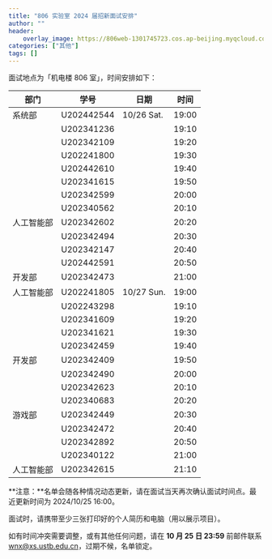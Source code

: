 ```yaml
---
title: "806 实验室 2024 届招新面试安排"
author: ""
header:
    overlay_image: https://806web-1301745723.cos.ap-beijing.myqcloud.com/web/news-banner.jpg
categories: ["其他"]
tags: []
---
```


面试地点为「机电楼 806 室」，时间安排如下：

| 部门       | 学号       | 日期       | 时间  |
| ---------- | ---------- | ---------- | ----- |
| 系统部     | U202442544 | 10/26 Sat. | 19:00 |
|            | U202341236 |            | 19:10 |
|            | U202342109 |            | 19:20 |
|            | U202241800 |            | 19:30 |
|            | U202442610 |            | 19:40 |
|            | U202341615 |            | 19:50 |
|            | U202342599 |            | 20:00 |
|            | U202340562 |            | 20:10 |
| 人工智能部 | U202342602 |            | 20:20 |
|            | U202342494 |            | 20:30 |
|            | U202342147 |            | 20:40 |
|            | U202442591 |            | 20:50 |
| 开发部     | U202342473 |            | 21:00 |
| 人工智能部 | U202241805 | 10/27 Sun. | 19:00 |
|            | U202243298 |            | 19:10 |
|            | U202341609 |            | 19:20 |
|            | U202341621 |            | 19:30 |
|            | U202342459 |            | 19:40 |
| 开发部     | U202342409 |            | 19:50 |
|            | U202342490 |            | 20:00 |
|            | U202342623 |            | 20:10 |
|            | U202340683 |            | 20:20 |
| 游戏部     | U202342449 |            | 20:30 |
|            | U202342472 |            | 20:40 |
|            | U202342892 |            | 20:50 |
|            | U202340122 |            | 21:00 |
| 人工智能部 | U202342615 |            | 21:10 |

**注意：**名单会随各种情况动态更新，请在面试当天再次确认面试时间点。最近更新时间为 2024/10/25 16:00。

面试时，请携带至少三张打印好的个人简历和电脑（用以展示项目）。

如有时间冲突需要调整，或有其他任何问题，请在 **10 月 25 日 23:59** 前邮件联系 [wnx@xs.ustb.edu.cn](mailto:wnx@xs.ustb.edu.cn)，过期不候，名单锁定。
